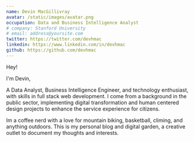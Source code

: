 ```yaml
---
name: Devin MacGillivray
avatar: /static/images/avatar.png
occupation: Data and Business Intelligence Analyst
# company: Stanford University
# email: address@yoursite.com
twitter: https://twitter.com/devhmac
linkedin: https://www.linkedin.com/in/devhmac
github: https://github.com/devhmac
---
```


Hey!

I'm Devin,

A Data Analyst, Business Intelligence Engineer, and technology enthusiast, with skills in full stack web development. I come from a background in the public sector, implementing digital transformation and human centered design projects to enhance the service experience for citizens.

Im a coffee nerd with a love for mountain biking, basketball, climing, and anything outdoors. This is my personal blog and digital garden, a creative outlet to document my thoughts and interests.
